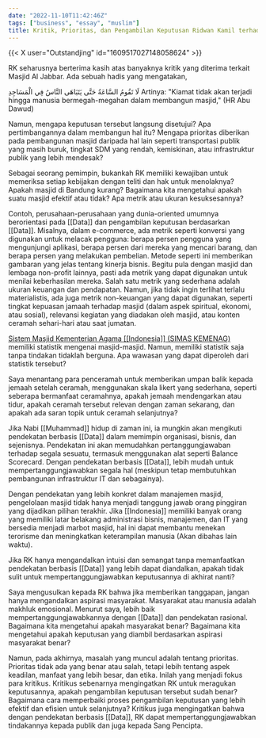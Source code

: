 ```yaml
---
date: "2022-11-10T11:42:46Z"
tags: ["business", "essay", "muslim"]
title: Kritik, Prioritas, dan Pengambilan Keputusan Ridwan Kamil terhadap Masjid Al-Jabbar
---
```


{{< X user="Outstandjing" id="1609517027148058624" >}}

RK seharusnya berterima kasih atas banyaknya kritik yang diterima terkait Masjid Al Jabbar. Ada sebuah hadis yang mengatakan, 

لَا تَقُومُ السَّاعَةُ حَتَّى يَتَبَاهَى النَّاسُ فِي الْمَسَاجِدِ Artinya: "Kiamat tidak akan terjadi hingga manusia bermegah-megahan dalam membangun masjid," (HR Abu Dawud)

Namun, mengapa keputusan tersebut langsung disetujui? Apa pertimbangannya dalam membangun hal itu? Mengapa prioritas diberikan pada pembangunan masjid daripada hal lain seperti transportasi publik yang masih buruk, tingkat SDM yang rendah, kemiskinan, atau infrastruktur publik yang lebih mendesak? 

Sebagai seorang pemimpin, bukankah RK memiliki kewajiban untuk memeriksa setiap kebijakan dengan teliti dan hak untuk menolaknya?Apakah masjid di Bandung kurang? Bagaimana kita mengetahui apakah suatu masjid efektif atau tidak? Apa metrik atau ukuran kesuksesannya? 

Contoh, perusahaan-perusahaan yang dunia-oriented umumnya berorientasi pada [[Data]] dan pengambilan keputusan berdasarkan [[Data]]. Misalnya, dalam e-commerce, ada metrik seperti konversi yang digunakan untuk melacak pengguna: berapa persen pengguna yang mengunjungi aplikasi, berapa persen dari mereka yang mencari barang, dan berapa persen yang melakukan pembelian. Metode seperti ini memberikan gambaran yang jelas tentang kinerja bisnis. Begitu pula dengan masjid dan lembaga non-profit lainnya, pasti ada metrik yang dapat digunakan untuk menilai keberhasilan mereka. Salah satu metrik yang sederhana adalah ukuran keuangan dan pendapatan. Namun, jika tidak ingin terlihat terlalu materialistis, ada juga metrik non-keuangan yang dapat digunakan, seperti tingkat kepuasan jamaah terhadap masjid (dalam aspek spiritual, ekonomi, atau sosial), relevansi kegiatan yang diadakan oleh masjid, atau konten ceramah sehari-hari atau saat jumatan. 

[Sistem Masjid Kementerian Agama [[Indonesia]] (SIMAS KEMENAG)](https://simas.kemenag.go.id/) memiliki statistik mengenai masjid-masjid. Namun, memiliki statistik saja tanpa tindakan tidaklah berguna. Apa wawasan yang dapat diperoleh dari statistik tersebut?

Saya menantang para penceramah untuk memberikan umpan balik kepada jemaah setelah ceramah, menggunakan skala likert yang sederhana, seperti seberapa bermanfaat ceramahnya, apakah jemaah mendengarkan atau tidur, apakah ceramah tersebut relevan dengan zaman sekarang, dan apakah ada saran topik untuk ceramah selanjutnya? 

Jika Nabi [[Muhammad]] hidup di zaman ini, ia mungkin akan mengikuti pendekatan berbasis [[Data]] dalam memimpin organisasi, bisnis, dan sejenisnya. Pendekatan ini akan memudahkan pertanggungjawaban terhadap segala sesuatu, termasuk menggunakan alat seperti Balance Scorecard. Dengan pendekatan berbasis [[Data]], lebih mudah untuk mempertanggungjawabkan segala hal (meskipun tetap membutuhkan pembangunan infrastruktur IT dan sebagainya).

Dengan pendekatan yang lebih konkret dalam manajemen masjid, pengelolaan masjid tidak hanya menjadi tanggung jawab orang pinggiran yang dijadikan pilihan terakhir. Jika [[Indonesia]] memiliki banyak orang yang memiliki latar belakang administrasi bisnis, manajemen, dan IT yang bersedia menjadi marbot masjid, hal ini dapat membantu menekan terorisme dan meningkatkan keterampilan manusia (Akan dibahas lain waktu).

Jika RK hanya mengandalkan intuisi dan semangat tanpa memanfaatkan pendekatan berbasis [[Data]] yang lebih dapat diandalkan, apakah tidak sulit untuk mempertanggungjawabkan keputusannya di akhirat nanti?

Saya mengusulkan kepada RK bahwa jika memberikan tanggapan, jangan hanya mengandalkan aspirasi masyarakat. Masyarakat atau manusia adalah makhluk emosional. Menurut saya, lebih baik mempertanggungjawabkannya dengan [[Data]] dan pendekatan rasional. Bagaimana kita mengetahui apakah masyarakat benar? Bagaimana kita mengetahui apakah keputusan yang diambil berdasarkan aspirasi masyarakat benar?

Namun, pada akhirnya, masalah yang muncul adalah tentang prioritas. Prioritas tidak ada yang benar atau salah, tetapi lebih tentang aspek keadilan, manfaat yang lebih besar, dan etika. Inilah yang menjadi fokus para kritikus. Kritikus sebenarnya mengingatkan RK untuk meragukan keputusannya, apakah pengambilan keputusan tersebut sudah benar? Bagaimana cara memperbaiki proses pengambilan keputusan yang lebih efektif dan efisien untuk selanjutnya? Kritikus juga mengingatkan bahwa dengan pendekatan berbasis [[Data]], RK dapat mempertanggungjawabkan tindakannya kepada publik dan juga kepada Sang Pencipta.